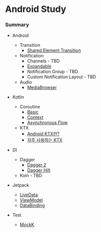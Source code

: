 # Android Study

### Summary  
- Android
  - Transition
    - [Shared Element Transition](./summary/shared_element_transition/overview.md)
  - Notification
    - Channels - TBD
    - [Expandable](notification/expandable/overview.md)
    - Notification Group - TBD
    - Custom Notification Layout - TBD
  - Audio
    - [MediaBrowser](android_audio/media_brwoser.md)
- Kotlin
  - Coroutine
    - [Basic](./summary/coroutine/basic.md)
    - [Context](./summary/coroutine/context.md)
    - [Asynchronous Flow](./summary/coroutine/asynchronous_flow.md)
  - KTX
    - [Android KTX란?](./summary/ktx/overview.md)
    - [자주 사용하는 KTX](./summary/ktx/frequently_used_ktx.md)
- DI
  - Dagger
    - [Dagger 2](./summary/di/dagger2.md)
    - [Dagger Hilt](./summary/di/dagger_hilt.md)
  - Koin - TBD
- Jetpack
  - [LiveData](./summary/jetpack/livedata.md)
  - [ViewModel](./summary/jetpack/viewmodel.md)
  - [DataBinding](./summary/jetpack/databinding.md)

- Test
   - [MockK](summary/test/mockk.md)
  